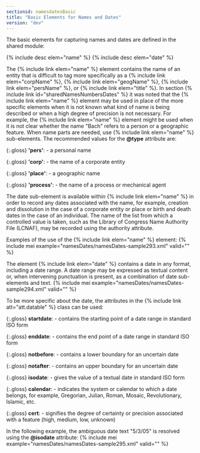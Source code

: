 ```yaml
---
sectionid: namesdatesBasic
title: "Basic Elements for Names and Dates"
version: "dev"
---
```


The basic elements for capturing names and dates are defined in the shared module:

  
{% include desc elem="name" %} 
{% include desc elem="date" %} 
 

The {% include link elem="name" %} element contains the name of an entity that is difficult to tag more specifically as a {% include link elem="corpName" %}, {% include link elem="geogName" %}, {% include link elem="persName" %}, or {% include link elem="title" %}. In section {% include link id="sharedNamesNumbersDates" %} it was noted that the {% include link elem="name" %} element may be used in place of the more specific elements when it is not known what kind of name is being described or when a high degree of precision is not necessary. For example, the {% include link elem="name" %} element might be used when it is not clear whether the name "Bach" refers to a person or a geographic feature. When name parts are needed, use {% include link elem="name" %} sub-elements. The recommended values for the **@type** attribute are:

{:.gloss}
**'pers'**:  - a personal name

{:.gloss}
**'corp'**:  - the name of a corporate entity

{:.gloss}
**'place'**:  - a geographic name

{:.gloss}
**'process'**:  - the name of a process or mechanical agent


The date sub-element is available within {% include link elem="name" %} in order to record any dates associated with the name, for example, creation and dissolution in the case of a corporate entity or place or birth and death dates in the case of an individual. The name of the list from which a controlled value is taken, such as the Library of Congress Name Authority File (LCNAF), may be recorded using the authority attribute.

Examples of the use of the {% include link elem="name" %} element:
{% include mei example="namesDates/namesDates-sample293.xml" valid="" %}
    
The element {% include link elem="date" %} contains a date in any format, including a date range. A date range may be expressed as textual content or, when intervening punctuation is present, as a combination of date sub-elements and text.
{% include mei example="namesDates/namesDates-sample294.xml" valid="" %}
    
To be more specific about the date, the attributes in the {% include link att="att.datable" %} class can be used:

{:.gloss}
**startdate**:  - contains the starting point of a date range in standard ISO form

{:.gloss}
**enddate**:  - contains the end point of a date range in standard ISO form

{:.gloss}
**notbefore**:  - contains a lower boundary for an uncertain date

{:.gloss}
**notafter**:  - contains an upper boundary for an uncertain date

{:.gloss}
**isodate**:  - gives the value of a textual date in standard ISO form

{:.gloss}
**calendar**:  - indicates the system or calendar to which a date belongs, for example, Gregorian,
        Julian, Roman, Mosaic, Revolutionary, Islamic, etc.

{:.gloss}
**cert**:  - signifies the degree of certainty or precision associated with a feature (high,
        medium, low, unknown)


In the following example, the ambiguous date text "5/3/05" is resolved using the **@isodate** attribute:
{% include mei example="namesDates/namesDates-sample295.xml" valid="" %}
    